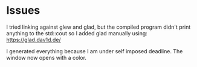 # Issues

I tried linking against glew and glad, but the compiled program didn't print anything to the std::cout so I added glad manually using: https://glad.dav1d.de/

I generated everything because I am under self imposed deadline. The window now opens with a color.
